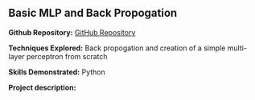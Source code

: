 ## Basic MLP and Back Propogation

**Github Repository:** [GitHub Repository](https://github.com/drewc747/deep-learning-examples/tree/master/mlp_back_prop)

**Techniques Explored:** Back propogation and creation of a simple multi-layer perceptron from scratch

**Skills Demonstrated:** Python

**Project description:** 


